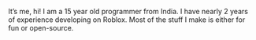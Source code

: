 It’s me, hi! I am a 15 year old programmer from India. I have nearly 2 years of experience developing on Roblox. Most of the stuff I make is either for fun or open-source.
